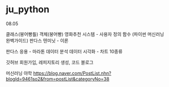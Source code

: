 # ju_python

08.05

클래스(붕어빵틀) 객체(붕어빵)
영화추천 시스템 - 사용자 정의 함수
(파이썬 머신러닝 완벽가이드)
판다스 텐미닛 - 이론

판다스 응용 - 마라톤 데이터 분석
데이터 시각화 - 차트 10종류

깃허브 회원가입, 레피지토리 생성, 코드
블로그

머신러닝 야학
https://blog.naver.com/PostList.nhn?blogId=9461so2&from=postList&categoryNo=38

